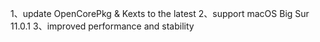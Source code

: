 1、update OpenCorePkg & Kexts to the latest
2、support macOS Big Sur 11.0.1
3、improved performance and stability